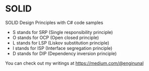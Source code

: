 # SOLID
SOLID Design Principles with C# code samples

* S stands for SRP (Single responsibility principle)
* O stands for OCP (Open closed principle)
* L stands for LSP (Liskov substitution principle)
* I stands for ISP (Interface segregation principle)
* D stands for DIP (Dependency inversion principle)



  
 
 
 You can check out my writings at https://medium.com/@enginunal


